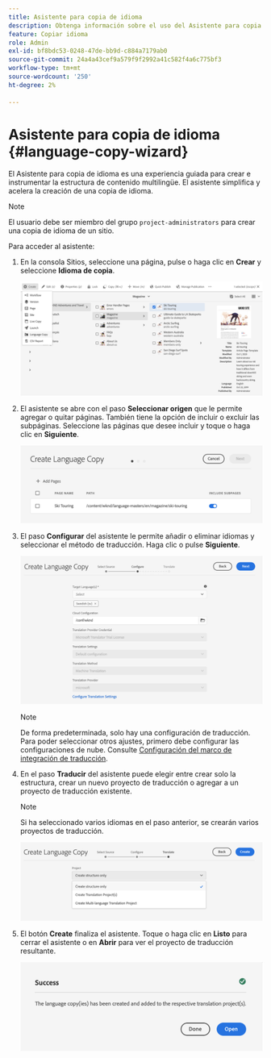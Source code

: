 ```yaml
---
title: Asistente para copia de idioma
description: Obtenga información sobre el uso del Asistente para copia de idioma en AEM.
feature: Copiar idioma
role: Admin
exl-id: bf8bdc53-0248-47de-bb9d-c884a7179ab0
source-git-commit: 24a4a43cef9a579f9f2992a41c582f4a6c775bf3
workflow-type: tm+mt
source-wordcount: '250'
ht-degree: 2%

---
```


# Asistente para copia de idioma {#language-copy-wizard}

El Asistente para copia de idioma es una experiencia guiada para crear e instrumentar la estructura de contenido multilingüe. El asistente simplifica y acelera la creación de una copia de idioma.

>[!NOTE]
>
>El usuario debe ser miembro del grupo `project-administrators` para crear una copia de idioma de un sitio.

Para acceder al asistente:

1. En la consola Sitios, seleccione una página, pulse o haga clic en **Crear** y seleccione **Idioma de copia**.

   ![Crear copia de idioma desde el asistente](../assets/language-copy-wizard.png)

1. El asistente se abre con el paso **Seleccionar origen** que le permite agregar o quitar páginas. También tiene la opción de incluir o excluir las subpáginas. Seleccione las páginas que desee incluir y toque o haga clic en **Siguiente**.

   ![Adición de páginas con el asistente](../assets/language-copy-wizard-add-pages.png)

1. El paso **Configurar** del asistente le permite añadir o eliminar idiomas y seleccionar el método de traducción. Haga clic o pulse **Siguiente**.

   ![Configuración del paso del asistente](../assets/language-copy-wizard-configure.png)

   >[!NOTE]
   >
   >De forma predeterminada, solo hay una configuración de traducción. Para poder seleccionar otros ajustes, primero debe configurar las configuraciones de nube. Consulte [Configuración del marco de integración de traducción](integration-framework.md).

1. En el paso **Traducir** del asistente puede elegir entre crear solo la estructura, crear un nuevo proyecto de traducción o agregar a un proyecto de traducción existente.

   >[!NOTE]
   >
   >Si ha seleccionado varios idiomas en el paso anterior, se crearán varios proyectos de traducción.

   ![Paso de traducción del asistente](../assets/language-copy-wizard-translate.png)

1. El botón **Create** finaliza el asistente. Toque o haga clic en **Listo** para cerrar el asistente o en **Abrir** para ver el proyecto de traducción resultante.

   ![Finalizar asistente](../assets/language-copy-wizard-done.png)
